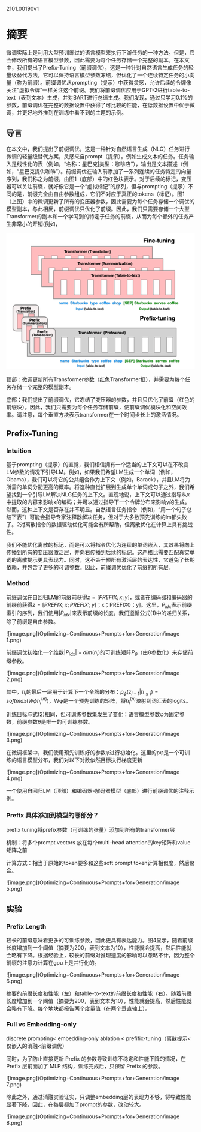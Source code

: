 2101.00190v1

# 摘要

微调实际上是利用大型预训练过的语言模型来执行下游任务的一种方法。但是，它会修改所有的语言模型参数，因此需要为每个任务存储一个完整的副本。在本文中，我们提出了Prefix-Tuning（前缀调优），这是一种针对自然语言生成任务的轻量级替代方法，它可以保持语言模型参数冻结，但优化了一个连续特定任务的小向量（称为前缀）。前缀调优从prompting（提示）中获得灵感，允许后续的令牌像关注“虚拟令牌”一样关注这个前缀。我们将前缀调优应用于GPT-2进行table-to-text（表到文本）生成，并对BART进行总结生成。我们发现，通过只学习0.1%的参数，前缀调优在完整的数据设置中获得了可比较的性能，在低数据设置中优于微调，并更好地外推到在训练中看不到的主题的示例。

## 导言

在本文中，我们提出了前缀调优，这是一种针对自然语言生成（NLG）任务进行微调的轻量级替代方案，灵感来自prompt（提示）。例如生成文本的任务。任务输入是线性化的表（例如，“名称：星巴克|类型：咖啡店”），输出是文本描述（例如，“星巴克提供咖啡”）。前缀调优在输入前添加了一系列连续的任务特定的向量序列，我们称之为前缀，由图1（底部）中的红色块表示。对于后续的标记，变压器可以关注前缀，就好像它是一个“虚拟标记”的序列，但与prompting（提示）不同的是，前缀完全由自由参数组成，它们不对应于真正的tokens（标记）。图1（上图）中的微调更新了所有的变压器参数，因此需要为每个任务存储一个调优的模型副本，与此相反，前缀调优只优化了前缀。因此，我们只需要存储一个大型Transformer的副本和一个学习到的特定于任务的前缀，从而为每个额外的任务产生非常小的开销(例如，

![image.png](Optimizing+Continuous+Prompts+for+Generation/image.png)

顶部：微调更新所有Transformer参数（红色Transformer框），并需要为每个任务存储一个完整的模型副本。

底部：我们提出了前缀调优，它冻结了变压器的参数，并且只优化了前缀（红色的前缀块）。因此，我们只需要为每个任务存储前缀，使前缀调优模块化和空间效率。请注意，每个垂直方块表示transformer在一个时间步长上的激活情况。

## Prefix-Tuning

### Intuition

基于prompting（提示）的直觉，我们相信拥有一个适当的上下文可以在不改变LM参数的情况下引导LM。例如，如果我们希望LM生成一个单词（例如，Obama），我们可以将它的公共组合作为上下文（例如，Barack），并且LM将为所需的单词分配更高的概率。将这种直觉扩展到生成单个单词或句子之外，我们希望找到一个引导LM解决NLG任务的上下文。直观地说，上下文可以通过指导从x中提取的内容来影响x的编码；并可以通过指导下一个令牌分布来影响y的生成。然而，这种上下文是否存在并不明显。自然语言任务指令（例如，“用一个句子总结下表”）可能会指导专家注释器解决任务，但对于大多数预先训练的lm都失败了。2对离散指令的数据驱动优化可能会有所帮助，但离散优化在计算上具有挑战性。

我们不能优化离散的标记，而是可以将指令优化为连续的单词嵌入，其效果将向上传播到所有的变压器激活层，并向右传播到后续的标记。这严格比需要匹配真实单词的离散提示更具表现力。同时，这不会干预所有激活层的表达性，它避免了长期依赖，并包含了更多的可调参数。因此，前缀调优优化了前缀的所有层。

### Method

前缀调优在自回归LM的前缀前获得$z=[PREFIX;x;y]$，或者在编码器和编码器的前缀前获得$z=[PREFIX;x;PREFIX';y]$；x；PREFIX0；y]。这里，$P_{idx}$表示前缀索引的序列，我们使用$|P_{idx}|$来表示前缀的长度。我们遵循公式(1)中的递归关系，除了前缀是自由参数。

![image.png](Optimizing+Continuous+Prompts+for+Generation/image 1.png)

前缀调优初始化一个维数$|P_{idx}|×dim(h_i)$的可训练矩阵$P_θ$（由θ参数化）来存储前缀参数。

![image.png](Optimizing+Continuous+Prompts+for+Generation/image 2.png)

其中，$h_i$的最后一层用于计算下一个令牌的分布：$p_\phi(z_{i+1}|h_{≤i})=softmax(W \phi h_i^{(n)})$，Wφ是一个预先训练的矩阵，将$h_i^{(n)}$映射到词汇表的logits。

训练目标与式(2)相同，但可训练参数集发生了变化：语言模型参数φ为固定参数，前缀参数θ是唯一的可训练参数。

![image.png](Optimizing+Continuous+Prompts+for+Generation/image 3.png)

在微调框架中，我们使用预先训练好的参数φ进行初始化。这里的pφ是一个可训练的语言模型分布，我们对以下对数似然目标执行梯度更新

![image.png](Optimizing+Continuous+Prompts+for+Generation/image 4.png)

一个使用自回归LM（顶部）和编码器-解码器模型（底部）进行前缀调优的注释示例。

### Prefix 具体添加到模型的哪部分？

prefix tuning将prefix参数（可训练的张量）添加到所有的transformer层

机制：将多个prompt vectors 放在每个multi-head attention的key矩阵和value矩阵之前

计算方式：相当于原始的token要多和这些soft prompt token计算相似度，然后聚合。

![image.png](Optimizing+Continuous+Prompts+for+Generation/image 5.png)

## 实验

### Prefix Length

较长的前缀意味着更多的可训练参数，因此更具有表达能力。图4显示，随着前缀长度增加到一个阈值（摘要为200，表到文本为10），性能就会提高，然后性能就会略有下降。根据经验上，较长的前缀对推理速度的影响可以忽略不计，因为整个前缀的注意力计算在gpu上是并行化的。

![image.png](Optimizing+Continuous+Prompts+for+Generation/image 6.png)

摘要的前缀长度和性能（左）和table-to-text的前缀长度和性能（右）。随着前缀长度增加到一个阈值（摘要为200，表到文本为10），性能就会提高，然后性能就会略有下降。每个地块都报告两个度量值（在两个垂直轴上）。

### Full vs Embedding-only

discrete prompting< embedding-only ablation < prefifix-tuning（离散提示<仅嵌入的消融<前缀调优）

同时，为了防止直接更新 Prefix 的参数导致训练不稳定和性能下降的情况，在 Prefix 层前面加了 MLP 结构，训练完成后，只保留 Prefix 的参数。

![image.png](Optimizing+Continuous+Prompts+for+Generation/image 7.png)

除此之外，通过消融实验证实，只调整embedding层的表现力不够，将导致性能显著下降，因此，在每层都加了prompt的参数，改动较大。

![image.png](Optimizing+Continuous+Prompts+for+Generation/image 8.png)

